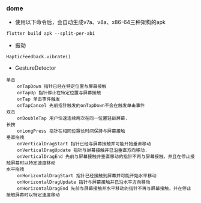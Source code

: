 ### dome

- 使用以下命令后，会自动生成v7a、v8a、x86-64三种架构的apk
```shell
flutter build apk --split-per-abi 
```

- 振动
```flutter
HapticFeedback.vibrate() 
```

- GestureDetector 
```
单击 
    onTapDown 指针已经在特定位置与屏幕接触 
    onTapUp 指针停止在特定位置与屏幕接触 
    onTap 单击事件触发 
    onTapCancel 先前指针触发的onTapDown不会在触发单击事件 
双击 
    onDoubleTap 用户快速连续两次在同一位置轻敲屏幕. 
长按 
    onLongPress 指针在相同位置长时间保持与屏幕接触 
垂直拖拽 
    onVerticalDragStart 指针已经与屏幕接触并可能开始垂直移动 
    onVerticalDragUpdate 指针与屏幕接触并已沿垂直方向移动. 
    onVerticalDragEnd 先前与屏幕接触并垂直移动的指针不再与屏幕接触，并且在停止接触屏幕时以特定速度移动 
水平拖拽 
    onHorizontalDragStart 指针已经接触到屏幕并可能开始水平移动 
    onHorizontalDragUpdate 指针与屏幕接触并已沿水平方向移动 
    onHorizontalDragEnd 先前与屏幕接触并水平移动的指针不再与屏幕接触，并在停止接触屏幕时以特定速度移动 
```
